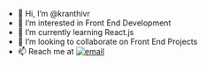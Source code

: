 - 👋 Hi, I’m @kranthivr
- 👀 I’m interested in Front End Development
- 🌱 I’m currently learning React.js
- 💞️ I’m looking to collaborate on Front End Projects
- 📫 Reach me at <a href="mailto:kranthi.neo1@gmail.com"><img src="https://img.shields.io/badge/Email-kranthi.neo1@gmail.com-blue?style=flat-square&logo=gmail" alt="email"/></a>
